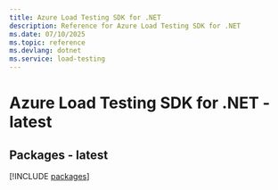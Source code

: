 ```yaml
---
title: Azure Load Testing SDK for .NET
description: Reference for Azure Load Testing SDK for .NET
ms.date: 07/10/2025
ms.topic: reference
ms.devlang: dotnet
ms.service: load-testing
---
```

# Azure Load Testing SDK for .NET - latest
## Packages - latest
[!INCLUDE [packages](load-testing-index.md)]